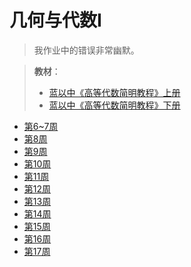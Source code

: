 # 几何与代数I

> 我作业中的错误非常幽默。

> **教材**：
> - <a href="public\Book\蓝以中 - 2007 - 高等代数简明教程.pdf" download="蓝以中 - 2007 - 高等代数简明教程.pdf">蓝以中《高等代数简明教程》上册</a>
> - <a href="public\Book\蓝以中 - 高等代数简明教程（第二版）下册.pdf" download="蓝以中 - 高等代数简明教程（第二版）下册.pdf">蓝以中《高等代数简明教程》下册</a>

- <a href="public\作业\几代hw_week6~7.docx" download="public\作业\几代hw_week6~7.docx">第6~7周</a>
- <a href="public\作业\几代hw_week8.docx" download="public\作业\几代hw_week8.docx">第8周</a>
- <a href="public\作业\几代hw_week9.docx" download="public\作业\几代hw_week9.docx">第9周</a>
- <a href="public\作业\几代hw_week10.docx" download="public\作业\几代hw_week10.docx">第10周</a>
- <a href="public\作业\几代hw_week11.docx" download="public\作业\几代hw_week11.docx">第11周</a>
- <a href="public\作业\几代hw_week12.docx" download="public\作业\几代hw_week12.docx">第12周</a>
- <a href="public\作业\几代hw_week13.docx" download="public\作业\几代hw_week13.docx">第13周</a>
- <a href="public\作业\几代hw_week14.docx" download="public\作业\几代hw_week14.docx">第14周</a>
- <a href="public\作业\几代hw_week15.docx" download="public\作业\几代hw_week15.docx">第15周</a>
- <a href="public\作业\几代hw_week16.docx" download="public\作业\几代hw_week16.docx">第16周</a>
- <a href="public\作业\几代hw_week17.docx" download="public\作业\几代hw_week17.docx">第17周</a>